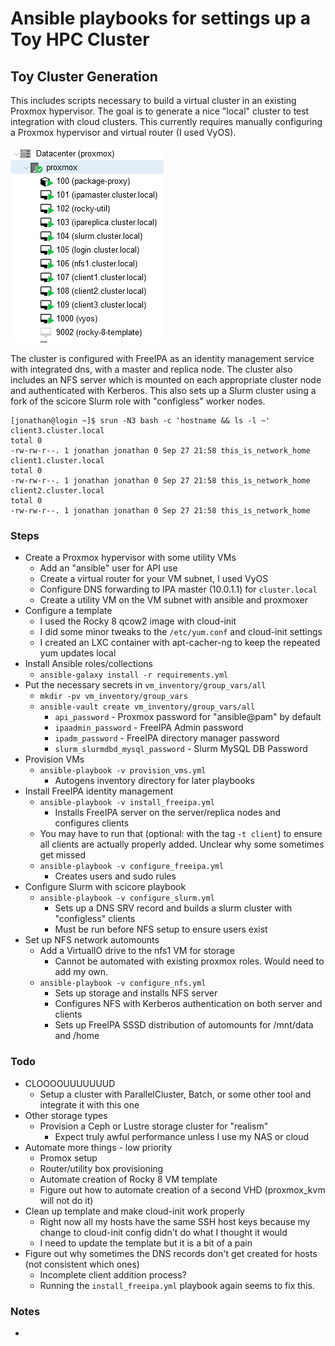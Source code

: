 # Ansible playbooks for settings up a Toy HPC Cluster

## Toy Cluster Generation

This includes scripts necessary to build a virtual cluster in an existing Proxmox hypervisor.
The goal is to generate a nice "local" cluster to test integration with cloud clusters. This
currently requires manually configuring a Proxmox hypervisor and virtual router (I used VyOS).

![Proxmox VMs](misc/proxmox_cluster.png "Image of Proxmox VMs set up as a cluster")

The cluster is configured with FreeIPA as an identity management service with integrated dns,
with a master and replica node. The cluster also includes an NFS server which is mounted on
each appropriate cluster node and authenticated with Kerberos. This also sets up a Slurm cluster
using a fork of the scicore Slurm role with "configless" worker nodes. 

    [jonathan@login ~]$ srun -N3 bash -c 'hostname && ls -l ~'
    client3.cluster.local
    total 0
    -rw-rw-r--. 1 jonathan jonathan 0 Sep 27 21:58 this_is_network_home
    client1.cluster.local
    total 0
    -rw-rw-r--. 1 jonathan jonathan 0 Sep 27 21:58 this_is_network_home
    client2.cluster.local
    total 0
    -rw-rw-r--. 1 jonathan jonathan 0 Sep 27 21:58 this_is_network_home

### Steps

- Create a Proxmox hypervisor with some utility VMs
    - Add an "ansible" user for API use
    - Create a virtual router for your VM subnet, I used VyOS
    - Configure DNS forwarding to IPA master (10.0.1.1) for `cluster.local`
    - Create a utility VM on the VM subnet with ansible and proxmoxer
- Configure a template
    - I used the Rocky 8 qcow2 image with cloud-init
    - I did some minor tweaks to the `/etc/yum.conf` and cloud-init settings
    - I created an LXC container with apt-cacher-ng to keep the repeated yum updates local
- Install Ansible roles/collections
    - `ansible-galaxy install -r requirements.yml`
- Put the necessary secrets in `vm_inventory/group_vars/all`
    - `mkdir -pv vm_inventory/group_vars`
    - `ansible-vault create vm_inventory/group_vars/all`
        - `api_password` - Proxmox password for "ansible@pam" by default
        - `ipaadmin_password` - FreeIPA Admin password
        - `ipadm_password` - FreeIPA directory manager password
        - `slurm_slurmdbd_mysql_password` - Slurm MySQL DB Password
- Provision VMs
    - `ansible-playbook -v provision_vms.yml`
        - Autogens inventory directory for later playbooks
- Install FreeIPA identity management
    - `ansible-playbook -v install_freeipa.yml`
        - Installs FreeIPA server on the server/replica nodes and configures clients
    - You may have to run that (optional: with the tag `-t client`) to ensure all clients
        are actually properly added. Unclear why some sometimes get missed
    - `ansible-playbook -v configure_freeipa.yml`
        - Creates users and sudo rules
- Configure Slurm with scicore playbook
    - `ansible-playbook -v configure_slurm.yml`
        - Sets up a DNS SRV record and builds a slurm cluster with "configless" clients
        - Must be run before NFS setup to ensure users exist
- Set up NFS network automounts
    - Add a VirtualIO drive to the nfs1 VM for storage
        - Cannot be automated with existing proxmox roles. Would need to add my own.
    - `ansible-playbook -v configure_nfs.yml`
        - Sets up storage and installs NFS server
        - Configures NFS with Kerberos authentication on both server and clients
        - Sets up FreeIPA SSSD distribution of automounts for /mnt/data and /home


### Todo

- CLOOOOUUUUUUUD
    - Setup a cluster with ParallelCluster, Batch, or some other tool and integrate it with this one
- Other storage types
    - Provision a Ceph or Lustre storage cluster for "realism"
        - Expect truly awful performance unless I use my NAS or cloud
- Automate more things - low priority
    - Promox setup
    - Router/utility box provisioning
    - Automate creation of Rocky 8 VM template
    - Figure out how to automate creation of a second VHD (proxmox_kvm will not do it)
- Clean up template and make cloud-init work properly
    - Right now all my hosts have the same SSH host keys because my change to cloud-init config didn't do what I thought it would
    - I need to update the template but it is a bit of a pain
- Figure out why sometimes the DNS records don't get created for hosts (not consistent which ones)
    - Incomplete client addition process?
    - Running the `install_freeipa.yml` playbook  again seems to fix this.

### Notes
-

